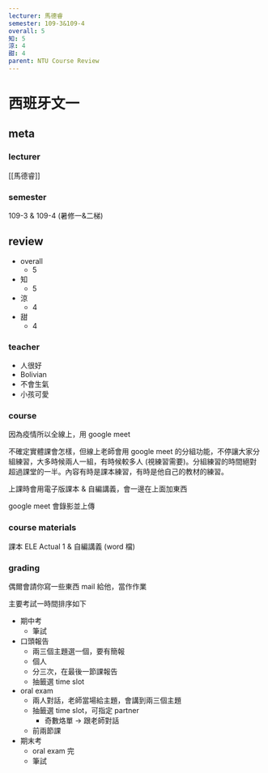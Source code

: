 ```yaml
---
lecturer: 馬德睿
semester: 109-3&109-4
overall: 5
知: 5
涼: 4
甜: 4
parent: NTU Course Review
---
```

# 西班牙文一
## meta
### lecturer
[[馬德睿]]
### semester 
109-3 & 109-4 (暑修一&二梯)
## review
- overall
	- 5
- 知
	- 5
- 涼
	- 4
- 甜
	- 4
### teacher
- 人很好
- Bolivian
- 不會生氣
- 小孩可愛
### course
因為疫情所以全線上，用 google meet

不確定實體課會怎樣，但線上老師會用 google meet 的分組功能，不停讓大家分組練習，大多時候兩人一組，有時候較多人 (視練習需要)。分組練習的時間絕對超過課堂的一半。內容有時是課本練習，有時是他自己的教材的練習。

上課時會用電子版課本 & 自編講義，會一邊在上面加東西

google meet 會錄影並上傳

### course materials
課本 ELE Actual 1 & 自編講義 (word 檔)

### grading
偶爾會請你寫一些東西 mail 給他，當作作業

主要考試一時間排序如下
- 期中考
	- 筆試
- 口頭報告
	- 兩三個主題選一個，要有簡報
	- 個人
	- 分三次，在最後一節課報告
	- 抽籤選 time slot
- oral exam
	- 兩人對話，老師當場給主題，會講到兩三個主題
	- 抽籤選 time slot，可指定 partner
		- 奇數烙單 → 跟老師對話
	- 前兩節課
- 期末考
	- oral exam 完
	- 筆試